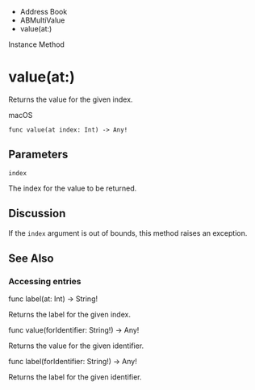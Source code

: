 

- Address Book
- ABMultiValue
-  value(at:) 

Instance Method

# value(at:)

Returns the value for the given index.

macOS

``` source
func value(at index: Int) -> Any!
```

## Parameters 

`index`  

The index for the value to be returned.

## Discussion

If the `index` argument is out of bounds, this method raises an exception.

## See Also

### Accessing entries

func label(at: Int) -> String!

Returns the label for the given index.

func value(forIdentifier: String!) -> Any!

Returns the value for the given identifier.

func label(forIdentifier: String!) -> Any!

Returns the label for the given identifier.

